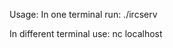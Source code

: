 Usage:
In one terminal run: ./ircserv <port> <password>

In different terminal use: nc localhost <port>
